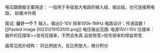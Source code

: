  电压跟随器主要用途：
一般用于多级放大电路的输入级、输出级，也可连接两电路，  起缓冲作用

面试:
**设计一个？**
输入、输出0-10V
频率100k-1MHz
	电路设计：传递函数
	![[Pasted image 20231219153100.png]]
	电压输出范围: 电源15V>10V
	压摆率：器件的压摆率>>信号压摆率，不然会失真
	运放带宽>信号频率的增益带宽


画常见拓扑结构：
同比例放大，反比例放大，微分积分



